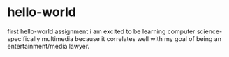 # hello-world
first hello-world assignment
i am excited to be learning computer science- specifically multimedia because it correlates well with my goal of being an entertainment/media lawyer. 

